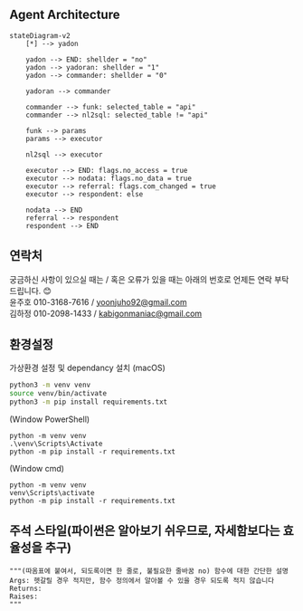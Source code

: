 ## Agent Architecture
```mermaid
stateDiagram-v2
    [*] --> yadon
    
    yadon --> END: shellder = "no"
    yadon --> yadoran: shellder = "1"
    yadon --> commander: shellder = "0"
    
    yadoran --> commander
    
    commander --> funk: selected_table = "api"
    commander --> nl2sql: selected_table != "api"
    
    funk --> params
    params --> executor
    
    nl2sql --> executor
    
    executor --> END: flags.no_access = true
    executor --> nodata: flags.no_data = true
    executor --> referral: flags.com_changed = true
    executor --> respondent: else
    
    nodata --> END
    referral --> respondent
    respondent --> END
```

## 연락처
궁금하신 사항이 있으실 때는 / 혹은 오류가 있을 때는 아래의 번호로 언제든 연락 부탁드립니다. :blush:  
윤주호 010-3168-7616 / yoonjuho92@gmail.com  
김하정 010-2098-1433 / kabigonmaniac@gmail.com

## 환경설정
가상환경 설정 및 dependancy 설치 
(macOS)  
```bash
python3 -m venv venv
source venv/bin/activate
python3 -m pip install requirements.txt
```

(Window PowerShell)  
```
python -m venv venv
.\venv\Scripts\Activate
python -m pip install -r requirements.txt
```

(Window cmd)  
```
python -m venv venv
venv\Scripts\activate
python -m pip install -r requirements.txt
```

## 주석 스타일(파이썬은 알아보기 쉬우므로, 자세함보다는 효율성을 추구)
    """(따옴표에 붙여서, 되도록이면 한 줄로, 불필요한 줄바꿈 no) 함수에 대한 간단한 설명
    Args: 헷갈릴 경우 적지만, 함수 정의에서 알아볼 수 있을 경우 되도록 적지 않습니다
    Returns:
    Raises:
    """